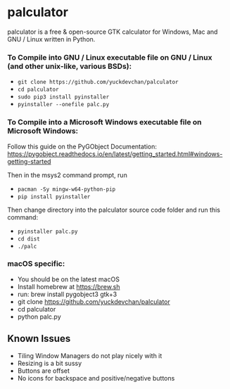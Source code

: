 # palculator

palculator is a free & open-source GTK calculator for Windows, Mac and GNU / Linux written in Python.

### To Compile into GNU / Linux executable file on GNU / Linux (and other unix-like, various BSDs):

- `git clone https://github.com/yuckdevchan/palculator`
- `cd palculator`
- `sudo pip3 install pyinstaller`
- `pyinstaller --onefile palc.py`

### To Compile into a Microsoft Windows executable file on Microsoft Windows:

Follow this guide on the PyGObject Documentation: https://pygobject.readthedocs.io/en/latest/getting_started.html#windows-getting-started

Then in the msys2 command prompt, run 

- `pacman -Sy mingw-w64-python-pip`
- `pip install pyinstaller`

Then change directory into the palculator source code folder and run this command:

- `pyinstaller palc.py`
- `cd dist`
- `./palc`

### macOS specific:
- You should be on the latest macOS
- Install homebrew at https://brew.sh
- run: brew install pygobject3 gtk+3
- git clone https://github.com/yuckdevchan/palculator
- cd palculator
- python palc.py

## Known Issues

- Tiling Window Managers do not play nicely with it
- Resizing is a bit sussy
- Buttons are offset
- No icons for backspace and positive/negative buttons
